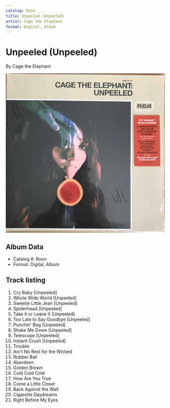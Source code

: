```yaml
---
catalog: Roon
title: Unpeeled (Unpeeled)
artist: Cage the Elephant
format: Digital, Album
---
```


# Unpeeled (Unpeeled)

By Cage the Elephant

![](../../assets/albumcovers/Cage_the_Elephant-Unpeeled_Unpeeled.png)

## Album Data

- Catalog #: Roon
- Format: Digital, Album


## Track listing


1. Cry Baby [Unpeeled]
2. Whole Wide World [Unpeeled]
3. Sweetie Little Jean [Unpeeled]
4. Spiderhead [Unpeeled]
5. Take It or Leave It [Unpeeled]
6. Too Late to Say Goodbye [Unpeeled]
7. Punchin' Bag [Unpeeled]
8. Shake Me Down [Unpeeled]
9. Telescope [Unpeeled]
10. Instant Crush [Unpeeled]
11. Trouble
12. Ain't No Rest for the Wicked
13. Rubber Ball
14. Aberdeen
15. Golden Brown
16. Cold Cold Cold
17. How Are You True
18. Come a Little Closer
19. Back Against the Wall
20. Cigarette Daydreams
21. Right Before My Eyes

